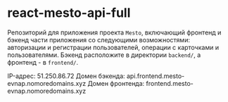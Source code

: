 # react-mesto-api-full
Репозиторий для приложения проекта `Mesto`, включающий фронтенд и бэкенд части приложения со следующими возможностями: авторизации и регистрации пользователей, операции с карточками и пользователями. Бэкенд расположите в директории `backend/`, а фронтенд - в `frontend/`. 
  
IP-адрес: 51.250.86.72
Домен бэкенда: api.frontend.mesto-evnap.nomoredomains.xyz
Домен фронтенда: frontend.mesto-evnap.nomoredomains.xyz
